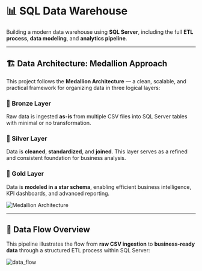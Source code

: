 # 📊 SQL Data Warehouse

Building a modern data warehouse using **SQL Server**, including the full **ETL process**, **data modeling**, and **analytics pipeline**.

---

## 🏗️ Data Architecture: Medallion Approach

This project follows the **Medallion Architecture** — a clean, scalable, and practical framework for organizing data in three logical layers:

### 🥉 Bronze Layer  
Raw data is ingested **as-is** from multiple CSV files into SQL Server tables with minimal or no transformation.

### 🥈 Silver Layer  
Data is **cleaned**, **standardized**, and **joined**. This layer serves as a refined and consistent foundation for business analysis.

### 🥇 Gold Layer  
Data is **modeled in a star schema**, enabling efficient business intelligence, KPI dashboards, and advanced reporting.

![Medallion Architecture](https://github.com/user-attachments/assets/12f71afd-5f4e-40bc-8c8c-9caa3dc3744d)

---

## 🔄 Data Flow Overview

This pipeline illustrates the flow from **raw CSV ingestion** to **business-ready data** through a structured ETL process within SQL Server:

![data_flow](https://github.com/user-attachments/assets/9dfca8d0-8ceb-40ee-a61f-95e667c30ccf)
